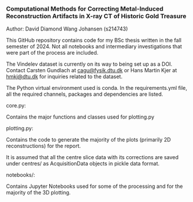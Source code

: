 ### Computational Methods for Correcting Metal-Induced Reconstruction Artifacts in X-ray CT of Historic Gold Treasure

Author: David Diamond Wang Johansen (s214743)

This GitHub repository contains code for my BSc thesis written in the fall semester of 2024. Not all notebooks and intermediary investigations that were part of the process are included.

The Vindelev dataset is currently on its way to being set up as a DOI. Contact Carsten Gundlach at cagu@fysik.dtu.dk or Hans Martin Kjer at hmkj@dtu.dk for inquiries related to the dataset.

The Python virtual environment used is conda. In the requirements.yml file, all the required channels, packages and dependencies are listed.

core.py:

Contains the major functions and classes used for plotting.py

plotting.py: 

Contains the code to generate the majority of the plots (primarily 2D reconstructions) for the report.

It is assumed that all the centre slice data with its corrections are saved under centres/ as AcquisitionData objects in pickle data format.

notebooks/:

Contains Jupyter Notebooks used for some of the processing and for the majority of the 3D plotting.